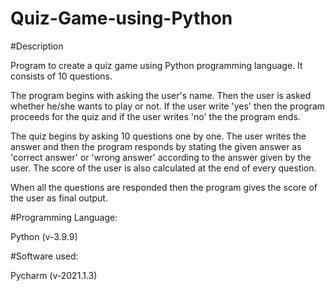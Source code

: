 # Quiz-Game-using-Python

#Description

Program to create a quiz game using Python programming language. It consists of 10 questions. 

The program begins with asking the user's name. Then the user is asked whether he/she wants to play or not. If the user write 'yes' then the program proceeds for the quiz and if the user writes 'no' the the program ends. 

The quiz begins by asking 10 questions one by one. The user writes the answer and then the program responds by stating the given answer as 'correct answer' or 'wrong answer' according to the answer given by the user. The score of the user is also calculated at the end of every question.

When all the questions are responded then the program gives the score of the user as final output. 

#Programming Language: 

Python (v-3.9.9)

#Software used:

Pycharm (v-2021.1.3)

